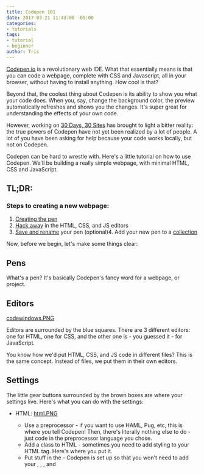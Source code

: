 ```yaml
---
title: Codepen 101
date: 2017-03-21 11:43:00 -05:00
categories:
- tutorials
tags:
- tutorial
- beginner
author: Tris
---
```


[Codepen.io](https://codepen.io) is a revolutionary web IDE. What that essentially means is that you can code a webpage, complete with CSS and Javascript, all in your browser, without having to install anything. How cool is that?

Beyond that, the coolest thing about Codepen is its ability to show you what your code does. When you, say, change the background color, the preview automatically refreshes and shows you the changes. It's super great for understanding the effects of your own code.

However, working on [30 Days, 30 Sites](http://www.subscribepage.com/30days30sites) has brought to light a bitter reality: the true powers of Codepen have not yet been realized by a lot of people. A lot of you have been asking for help because your code works locally, but not on Codepen.

Codepen can be hard to wrestle with. Here's a little tutorial on how to use Codepen. We'll be building a really simple webpage, with minimal HTML, CSS and JavaScript.

## TL;DR:
### Steps to creating a new webpage:
1. [Creating the pen](#step-1)
2. [Hack away](#step-2) in the HTML, CSS, and JS editors
3. [Save and rename](#step-3) your pen
(optional)4. Add your new pen to a [collection](#step-4)

Now, before we begin, let's make some things clear:

## Pens
What's a pen? It's basically Codepen's fancy word for a webpage, or project. 

## Editors
[codewindows.PNG](/uploads/codewindows.PNG)

Editors are surrounded by the blue squares. There are 3 different editors: one for HTML, one for CSS, and the other one is - you guessed it - for JavaScript.

You know how we'd put HTML, CSS, and JS code in different files? This is the same concept. Instead of files, we put them in their own editors.

## Settings 
The little gear buttons surrounded by the brown boxes are where your settings live. Here's what you can do with the settings: 
* HTML: 
[html.PNG](/uploads/html.PNG)
    * Use a preprocessor - if you want to use HAML, Pug, etc, this is where you tell Codepen! Then, there's literally nothing else to do - just code in the preprocessor language you chose.  
    * Add a class to HTML - sometimes you need to add styling to your HTML tag. Here's where you put it.  
    * Put stuff in the <head> - Codepen is set up so that you won't need to add your <head>, <meta>, <link>, and <script> tags in the HTML editor. Just add the <meta> stuff in the settings, and the <link> and <script> links in the CSS or JavaScript settings.  
* CSS
[css.PNG](/uploads/css.PNG)
    * Preprocessors - so SASS, LESS, that kind of good stuff.
    * CSS Base and Vendor Prefixing selections
    * Add external CSS - here's where you paste the CDN links of the CSS you want to use. For example, I imported the Bootstrap and MDBootstrap CDNs here. So there's no need for you to use a <link> tag in the HTML editor!  
    Click the Quick Add to view a dropdown of some of the most popular CSS links like Bootstrap and Foundation, so you  don't have to manually copy-and-paste them.

* JavasScript:
[js.PNG](/uploads/js.PNG)
    * Use a preprocessor like Babel or Coffeescript
    * Add external JS files like JQuery, Angular, and Vue. Use the Quick Add dropdown to quickly add some of the more popular frameworks.

* Behavior - deals with the behavior of this current pen

# Step 1
## Create an account 
## Create a pen

# Step 2
## Where the code goes
## Settings
### Imports
### Pre processors 
### Behaviour

# Step 3
## Save
## Rename

# Step 4
## Collections
